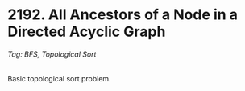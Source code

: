 # 2192. All Ancestors of a Node in a Directed Acyclic Graph

###### Tag: BFS, Topological Sort

Basic topological sort problem.